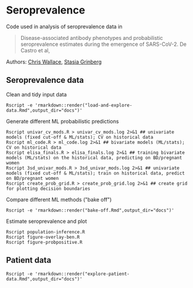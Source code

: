 # Seroprevalence

Code used in analysis of seroprevalence data in
> Disease-associated antibody phenotypes and probabilistic seroprevalence estimates during the emergence of SARS-CoV-2. De Castro et al,

Authors: [Chris Wallace](https://github.com/chr1swallace), [Stasia Grinberg](https://github.com/stas-g)

## Seroprevalence data

Clean and tidy input data

```{sh}
Rscript -e 'rmarkdown::render("load-and-explore-data.Rmd",output_dir="docs")'
```

Generate different ML probabilistic predictions

```{sh}
Rscript univar_cv_mods.R > univar_cv_mods.log 2>&1 ## univariate models (fixed cut-off & ML/stats); CV on historical data
Rscript ml_code.R > ml_code.log 2>&1 ## bivariate models (ML/stats); CV on historical data
Rscript elisa_finals.R > elisa_finals.log 2>&1 ## training bivariate models (ML/stats) on the historical data, predicting on BD/pregnant women
Rscript 3sd_univar_mods.R > 3sd_univar_mods.log 2>&1 ## univariate models (fixed cut-off & ML/stats); train on historical data, predict on BD/pregnant women
Rscript create_prob_grid.R > create_prob_grid.log 2>&1 ## create grid for plotting decision boundaries
```

Compare different ML methods ("bake off")
```{sh}
Rscript -e 'rmarkdown::render("bake-off.Rmd",output_dir="docs")' 
```

Estimate seroprevalence and plot
```{sh}
Rscript population-inference.R
Rscript figure-overlay-ben.R 
Rscript figure-probpositive.R
```

## Patient data


```{sh}
Rscript -e 'rmarkdown::render("explore-patient-data.Rmd",output_dir="docs")'
```

